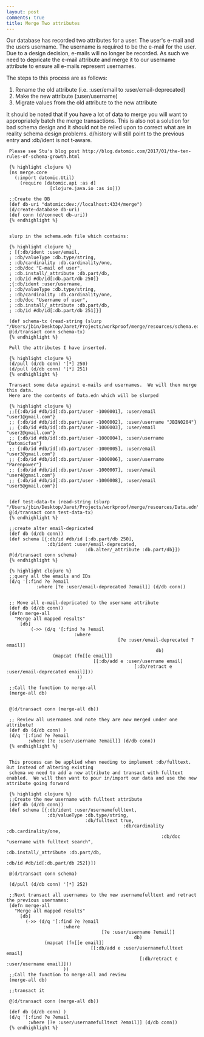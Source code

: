 ```yaml
---
layout: post
comments: true
title: Merge Two attributes
---
```


Our database has recorded two attributes for a user.  The user's e-mail and the users username.
The username is required to be the e-mail for the user.  Due to a design decision, e-mails will no longer
be recorded.  As such we need to depricate the e-mail attribute and merge it to our username attribute to ensure
all e-mails represent usernames.

The steps to this process are as follows:

 1. Rename the old attribute (i.e. :user/email to :user/email-deprecated)
  2. Make the new attribute (:user/username)
   3. Migrate values from the old attribute to the new attribute

   It should be noted that if you have a lot of data to merge you will want to appropriately batch the
   merge transactions.  This is also not a solution for bad schema design and it should not be relied upon
   to correct what are in reality schema design problems.  d/history will still point to the previous entry
    and :db/ident is not t-aware.

     Please see Stu's blog post http://blog.datomic.com/2017/01/the-ten-rules-of-schema-growth.html

     {% highlight clojure %}
     (ns merge.core
       (:import datomic.Util)
         (require [datomic.api :as d]
                    [clojure.java.io :as io]))

     ;;Create the DB
     (def db-uri "datomic:dev://localhost:4334/merge")
     (d/create-database db-uri)
     (def conn (d/connect db-uri))
     {% endhighlight %}


     slurp in the schema.edn file which contains:

     {% highlight clojure %}
     ; [{:db/ident :user/email,
     ; :db/valueType :db.type/string,
     ; :db/cardinality :db.cardinality/one,
     ; :db/doc "E-mail of user",
     ; :db.install/_attribute :db.part/db,
     ; :db/id #db/id[:db.part/db 250]}
     ;{:db/ident :user/username,
     ; :db/valueType :db.type/string,
     ; :db/cardinality :db.cardinality/one,
     ; :db/doc "Username of user",
     ; :db.install/_attribute :db.part/db,
     ; :db/id #db/id[:db.part/db 251]}]

     (def schema-tx (read-string (slurp "/Users/jbin/Desktop/Jaret/Projects/workproof/merge/resources/schema.edn")))
     @(d/transact conn schema-tx)
     {% endhighlight %}

     Pull the attributes I have inserted.

     {% highlight clojure %}
     (d/pull (d/db conn) '[*] 250)
     (d/pull (d/db conn) '[*] 251)
     {% endhighlight %}

     Transact some data against e-mails and usernames.  We will then merge this data.
     Here are the contents of Data.edn which will be slurped

     {% highlight clojure %}
     ;;[{:db/id #db/id[:db.part/user -1000001], :user/email "user1@gmail.com"}
     ;; {:db/id #db/id[:db.part/user -1000002], :user/username "JBIN0204"}
     ;; {:db/id #db/id[:db.part/user -1000003], :user/email "user2@gmail.com"}
     ;; {:db/id #db/id[:db.part/user -1000004], :user/username "Datomicfan"}
     ;; {:db/id #db/id[:db.part/user -1000005], :user/email "user3@gmail.com"}
     ;; {:db/id #db/id[:db.part/user -1000006], :user/username "Parenpower"}
     ;; {:db/id #db/id[:db.part/user -1000007], :user/email "user4@gmail.com"}
     ;; {:db/id #db/id[:db.part/user -1000008], :user/email "user5@gmail.com"}]


     (def test-data-tx (read-string (slurp "/Users/jbin/Desktop/Jaret/Projects/workproof/merge/resources/Data.edn")))
     @(d/transact conn test-data-tx)
     {% endhighlight %}

     ;;create alter email-depricated
     (def db (d/db conn))
     (def schema [{:db/id #db/id [:db.part/db 250],
                   :db/ident :user/email-deprecated,
                                 :db.alter/_attribute :db.part/db}])
     @(d/transact conn schema)
     {% endhighlight %}

     {% highlight clojure %}
     ;;query all the emails and IDs
     (d/q '[:find ?e ?email
               :where [?e :user/email-deprecated ?email]] (d/db conn))


     ;; Move all e-mail-depricated to the username attribute
     (def db (d/db conn))
     (defn merge-all
       "Merge all mapped results"
         [db]
             (->> (d/q '[:find ?e ?email
                             :where
                                             [?e :user/email-deprecated ?email]]
                                                           db)
                     (mapcat (fn[[e email]]
                                    [[:db/add e :user/username email]
                                                   [:db/retract e :user/email-deprecated email]]))
                              ))

     ;;Call the function to merge-all
     (merge-all db)


     @(d/transact conn (merge-all db))

     ;; Review all usernames and note they are now merged under one attribute!
     (def db (d/db conn) )
     (d/q '[:find ?e ?email
            :where [?e :user/username ?email]] (d/db conn))
     {% endhighlight %}


     This process can be applied when needing to implement :db/fulltext. But instead of altering existing
     schema we need to add a new attribute and transact with fulltext enabled.  We will then want to pour in/import our data and use the new attribute going forward

     {% highlight clojure %}
     ;;Create the new username with fulltext attribute
     (def db (d/db conn))
     (def schema [{:db/ident :user/usernamefulltext,
                   :db/valueType :db.type/string,
                                 :db/fulltext true,
                                               :db/cardinality :db.cardinality/one,
                                                             :db/doc "username with fulltext search",
                                                                           :db.install/_attribute :db.part/db,
                                                                                         :db/id #db/id[:db.part/db 252]}])

     @(d/transact conn schema)

     (d/pull (d/db conn) '[*] 252)

     ;;Next transact all usernames to the new usernamefulltext and retract the previous usernames:
     (defn merge-all
       "Merge all mapped results"
         [db]
           (->> (d/q '[:find ?e ?email
                         :where
                                       [?e :user/username ?email]]
                                                   db)
                  (mapcat (fn[[e email]]
                                   [[:db/add e :user/usernamefulltext email]
                                                     [:db/retract e :user/username email]]))
                         ))
     ;;Call the function to merge-all and review
     (merge-all db)

     ;;transact it

     @(d/transact conn (merge-all db))

     (def db (d/db conn) )
     (d/q '[:find ?e ?email
            :where [?e :user/usernamefulltext ?email]] (d/db conn))
     {% endhighlight %}


